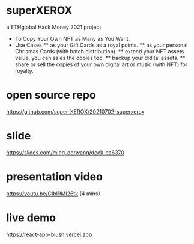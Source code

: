# superXEROX
a ETHglobal Hack Money 2021 project
* To Copy Your Own NFT as Many as You Want.
* Use Cases
** as your Gift Cards as a royal points.
** as your personal Chrismas Cards (with batch distribution).
** extend your NFT assets value, you can sales the copies too.
** backup your didital assets.
** share or sell the copies of your own digital art or music (with NFT) for royalty.

# open source repo
https://github.com/super-XEROX/20210702-superxerox

# slide
https://slides.com/ming-derwang/deck-ea6370

# presentation video
https://youtu.be/CIbI9MI26tk (4 mins)

# live demo
https://react-app-blush.vercel.app

